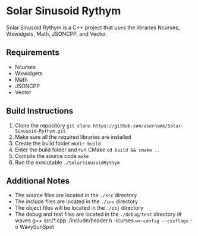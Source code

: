 
# Solar Sinusoid Rythym
Solar Sinusoid Rythym is a C++ project that uses the libraries Ncurses, Wxwidgets, Math, JSONCPP, and Vector.

## Requirements
* Ncurses
* Wxwidgets
* Math
* JSONCPP
* Vector

## Build Instructions
1. Clone the repository
`git clone https://github.com/username/Solar-Sinusoid-Rythym.git`
2. Make sure all the required libraries are installed
3. Create the build folder 
`mkdir build`
4. Enter the build folder and run CMake
`cd build && cmake ..`
5. Compile the source code
`make`
6. Run the executable
`./SolarSinusoidRythym`

## Additional Notes
* The source files are located in the `./src` directory
* The include files are located in the `./inc` directory
* The object files will be located in the `./obj` directory
* The debug and test files are located in the `./debug/test` directory
i# waves
g++ src/*.cpp ./include/header.h -lcurses `wx-config --cxxflags` -o WavySunSpot

